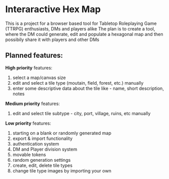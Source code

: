 # Interaractive Hex Map
This is a project for a browser based tool for Tabletop Roleplaying Game (TTRPG) enthusiasts, DMs and players alike
The plan is to create a tool, where the DM could generate, edit and populate a hexagonal map and then possibily share it with players and other DMs

## Planned features:
**High priority** features:
1) select a map/canvas size
2) edit and select a tile type (moutain, field, forest, etc.) manually
3) enter some descriptive data about the tile like - name, short description, notes

**Medium priority** features:
1) edit and select tile subtype - city, port, village, ruins, etc manually

**Low priority** features:
1) starting on a blank or randomly generated map
3) export & import functionality
4) authentication system
5) DM and Player division system
6) movable tokens
7) random generation settings
8) create, edit, delete tile types
9) change tile type images by importing your own
